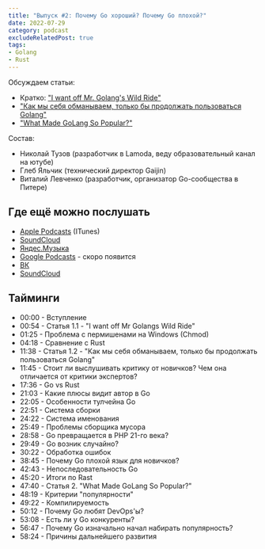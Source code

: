 ```yaml
---
title: "Выпуск #2: Почему Go хороший? Почему Go плохой?"
date: 2022-07-29
category: podcast
excludeRelatedPost: true
tags:
- Golang
- Rust
---
```


Обсуждаем статьи:

- Кратко: ["I want off Mr. Golang's Wild Ride"](https://fasterthanli.me/articles/i-want-off-mr-golangs-wild-ride)
- ["Как мы себя обманываем, только бы продолжать пользоваться Golang"](https://habr.com/ru/post/676994/)
- ["What Made GoLang So Popular?"](https://thenewstack.io/what-made-golang-so-popular-the-languages-creators-look-back/)

<!-- more -->

<PlayerEmbedApple title="Выпуск #2: Почему Go хороший? Почему Go плохой?"
author="Go Get Podcast"
authorId="id1610745137"
episodeId="1000571545735"
/>

Состав:

- Николай Тузов (разработчик в Lamoda, веду образовательный канал на ютубе)
- Глеб Яльчик (технический директор Gaijin)
- Виталий Левченко (разработчик, организатор Go-сообщества в Питере)

## Где ещё можно послушать

- [Apple Podcasts](https://podcasts.apple.com/us/podcast/%D0%B2%D1%8B%D0%BF%D1%83%D1%81%D0%BA-2-%D0%BF%D0%BE%D1%87%D0%B5%D0%BC%D1%83-go-%D0%BF%D0%BB%D0%BE%D1%85%D0%BE%D0%B9-%D0%BF%D0%BE%D1%87%D0%B5%D0%BC%D1%83-go-%D1%85%D0%BE%D1%80%D0%BE%D1%88%D0%B8%D0%B9/id1610745137?i=1000571545735) (ITunes)
- [SoundCloud](https://soundcloud.com/go-get-podcast/vypusk-1-pochemu-go-plokhoy-pochemu-go-khoroshiy)
- [Яндес.Музыка](https://music.yandex.ru/album/21540938/track/106200218)
- [Google Podcasts](https://podcasts.google.com/feed/aHR0cHM6Ly9mZWVkcHJveHkuZ29vZ2xlLmNvbS9Hb0dldFBvZGNhc3Q?sa=X&ved=0CAMQ4aUDahcKEwiwvpyc2J35AhUAAAAAHQAAAAAQAg) - скоро появится
- [ВК](https://vk.com/podcast-210788342_456239018)
- [SoundCloud](https://soundcloud.com/go-get-podcast/vypusk-1-pochemu-go-plokhoy-pochemu-go-khoroshiy)

## Тайминги

- 00:00 - Вступление
- 00:54 - Статья 1.1 - "I want off Mr Golangs Wild Ride"
- 01:25 - Проблема с пермишенами на Windows (Chmod)
- 04:18 - Сравнение с Rust
- 11:38 - Статья 1.2 - "Как мы себя обманываем, только бы продолжать пользоваться Golang"
- 11:45 - Стоит ли выслушивать критику от новичков? Чем она отличается от критики экспертов?
- 17:36 - Go vs Rust
- 21:03 - Какие плюсы видит автор в Go
- 22:05 - Особенности тулчейна Go
- 22:51 - Система сборки
- 24:22 - Система именования
- 25:49 - Проблемы сборщика мусора
- 28:58 - Go превращается в PHP 21-го века?
- 29:49 - Go возник случайно?
- 30:22 - Обработка ошибок
- 38:45 - Почему Go плохой язык для новичков?
- 42:43 - Непоследовательность Go
- 45:20 - Итоги по Rast
- 47:40 - Статья 2. "What Made GoLang So Popular?"
- 48:19 - Критерии "популярности"
- 49:22 - Компилируемость
- 50:12 - Почему Go любят DevOps'ы?
- 53:08 - Есть ли у Go конкуренты?
- 56:47 - Почему Go изначально начал набирать популярность?
- 58:24 - Причины дальнейшего развития

<Remark></Remark>